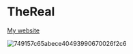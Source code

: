

# TheReal #

[My website](https://therealoneguy.cf)


![749157c65abece40493990670026f2c6](https://user-images.githubusercontent.com/81118920/112376944-6c75f000-8ce5-11eb-8efa-0779c4cfb249.gif)







